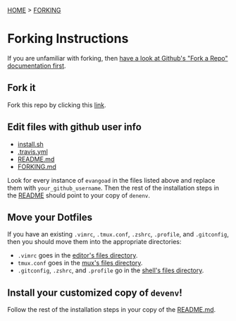 [HOME](../) > [FORKING](./FORKING.md)

# Forking Instructions

If you are unfamiliar with forking, then [have a look at Github's "Fork a Repo" documentation first](https://help.github.com/articles/fork-a-repo/).

## Fork it

Fork this repo by clicking this [link](https://github.com/evangoad/devenv/fork).

## Edit files with github user info

- [install.sh](install.sh)
- [.travis.yml](.travis.yml)
- [README.md](README.md)
- [FORKING.md](FORKING.md)

Look for every instance of `evangoad` in the files listed above and replace them with
`your_github_username`.  Then the rest of the installation steps in the
[README](README.md) should point to your copy of `denenv`.

## Move your Dotfiles

If you have an existing `.vimrc`, `.tmux.conf`, `.zshrc`, `.profile`, and `.gitconfig`,
then you should move them into the appropriate directories:
- `.vimrc` goes in the [editor's files directory](roles/editor/files).
- `tmux.conf` goes in the [mux's files directory](roles/mux/files).
- `.gitconfig`, `.zshrc`, and `.profile` go in the [shell's files
directory](roles/shell/files). 


## Install your customized copy of `devenv`!

Follow the rest of the installation steps in your copy of the
[README.md](README.md).

